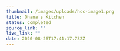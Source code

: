```yaml
---
thumbnail: /images/uploads/hcc-image1.png
title: Ohana's Kitchen
status: completed
source_link: ""
live_link: ""
date: 2020-08-26T17:41:17.732Z
---
```

